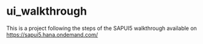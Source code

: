 # ui_walkthrough
This is a project following the steps of the SAPUI5 walkthrough
available on https://sapui5.hana.ondemand.com/